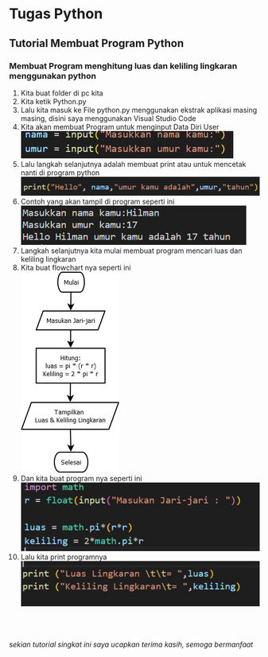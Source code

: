 # Tugas Python

## Tutorial Membuat Program Python

### Membuat Program menghitung luas dan keliling lingkaran menggunakan python

1. Kita buat folder di pc kita <br>
2. Kita ketik Python.py<br>
3. Lalu kita masuk ke File python.py menggunakan ekstrak aplikasi masing masing, disini saya menggunakan Visual Studio Code<br>
4. Kita akan membuat Program untuk menginput Data Diri User <br>
![gambar 1](Screenshot/ss1.png) <br>
5. Lalu langkah selanjutnya adalah membuat print atau untuk mencetak nanti di program python <br>
![gambar 2](Screenshot/ss2.png) <br>
6. Contoh yang akan tampil di program seperti ini <br>
![gambar 3](Screenshot/ss7.png) <br>
7. Langkah selanjutnya kita mulai membuat program mencari luas dan keliling lingkaran <br>
8. Kita buat flowchart nya seperti ini <br>
![gambar 4](Screenshot/flowchart.png) <br>
9. Dan kita buat program nya seperti ini <br>
![gambar 5](Screenshot/ss3.png) <br>
10. Lalu kita print programnya <br>
![gambar 6](Screenshot/ss4.png) <br>
<br> <br> <br>

<i>sekian tutorial singkat ini saya ucapkan terima kasih, semoga bermanfaat</i>
